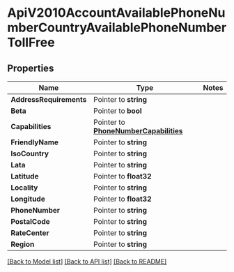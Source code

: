 # ApiV2010AccountAvailablePhoneNumberCountryAvailablePhoneNumberTollFree

## Properties
Name | Type | Notes
------------ | ------------- | -------------
**AddressRequirements** | Pointer to **string** | 
**Beta** | Pointer to **bool** | 
**Capabilities** | Pointer to [**PhoneNumberCapabilities**](phone_number_capabilities.md) | 
**FriendlyName** | Pointer to **string** | 
**IsoCountry** | Pointer to **string** | 
**Lata** | Pointer to **string** | 
**Latitude** | Pointer to **float32** | 
**Locality** | Pointer to **string** | 
**Longitude** | Pointer to **float32** | 
**PhoneNumber** | Pointer to **string** | 
**PostalCode** | Pointer to **string** | 
**RateCenter** | Pointer to **string** | 
**Region** | Pointer to **string** | 

[[Back to Model list]](../README.md#documentation-for-models) [[Back to API list]](../README.md#documentation-for-api-endpoints) [[Back to README]](../README.md)


